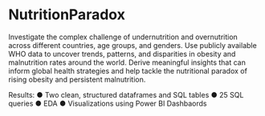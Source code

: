 # NutritionParadox

Investigate the complex challenge of undernutrition and overnutrition across different countries, age groups, and genders. 
Use publicly available WHO data to uncover trends, patterns, and disparities in obesity and malnutrition rates around the world. 
Derive meaningful insights that can inform global health strategies and help tackle the nutritional paradox of rising obesity and persistent malnutrition.

Results:
●	Two clean, structured dataframes and SQL tables
●	25 SQL queries
●	EDA 
●	Visualizations using Power BI Dashbaords

